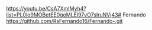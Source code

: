 https://youtu.be/CsA7XmIMyh4?list=PL0lo9MOBetEE0goMLEl97vO7slruNVj43# Fernando
https://github.com/RsFernando16/Fernando-.git
